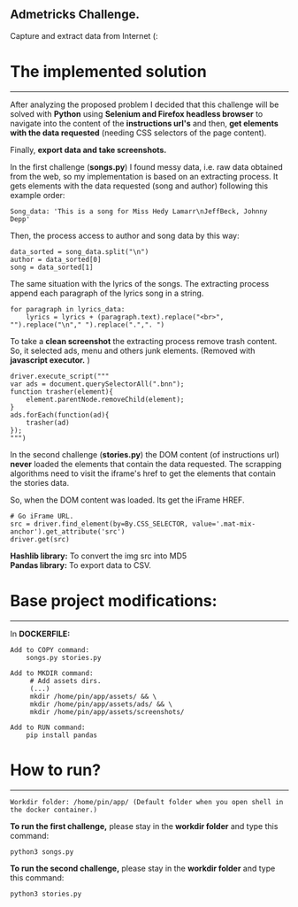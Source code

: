 ## Admetricks Challenge.
Capture and extract data from Internet (:

# The implemented solution
***
After analyzing the proposed problem I decided that this challenge will be solved with **Python** using **Selenium and Firefox headless browser** to navigate into the 
content of the **instructions url's** and then, **get elements with the data requested** (needing CSS selectors of the page content).

Finally, **export data and take screenshots.**

In the first challenge (**songs.py**) I found messy data, i.e. raw data obtained from the web, so my implementation is based on an extracting process. It gets elements with the data requested (song and author) following this example order:

    Song_data: 'This is a song for Miss Hedy Lamarr\nJeffBeck, Johnny Depp'

Then, the process access to author and song data by this way:

    data_sorted = song_data.split("\n")
    author = data_sorted[0]
    song = data_sorted[1]

The same situation with the lyrics of the songs. The extracting process append each paragraph of the lyrics song in a string.

    for paragraph in lyrics_data:
        lyrics = lyrics + (paragraph.text).replace("<br>", "").replace("\n"," ").replace(".",". ")
 
 To take a **clean screenshot**  the extracting process remove trash content. So, it selected ads, menu and others junk elements. (Removed with **javascript executor.** )
    
    driver.execute_script("""
    var ads = document.querySelectorAll(".bnn");
    function trasher(element){
        element.parentNode.removeChild(element);
    }
    ads.forEach(function(ad){
        trasher(ad)
    });
    """)
    
In the second challenge (**stories.py**) the DOM content (of instructions url) **never** loaded the elements that contain the data requested. The scrapping algorithms need to visit the iframe's href to get the elements that contain the stories data.

So, when the DOM content was loaded. Its get the iFrame HREF.

    # Go iFrame URL.
    src = driver.find_element(by=By.CSS_SELECTOR, value='.mat-mix-anchor').get_attribute('src')
    driver.get(src)

**Hashlib library:** To convert the img src into MD5<br>
**Pandas library:** To export data to CSV.

# Base project modifications:
***
In **DOCKERFILE:**

    Add to COPY command:
        songs.py stories.py
    
    Add to MKDIR command:
         # Add assets dirs.
         (...)
         mkdir /home/pin/app/assets/ && \
         mkdir /home/pin/app/assets/ads/ && \
         mkdir /home/pin/app/assets/screenshots/
         
    Add to RUN command:
        pip install pandas
        
# How to run?
***

    Workdir folder: /home/pin/app/ (Default folder when you open shell in the docker container.)

**To run the first challenge,** please stay in the **workdir folder** and type this command:

    python3 songs.py

**To run the second challenge,** please stay in the **workdir folder** and type this command:

    python3 stories.py



